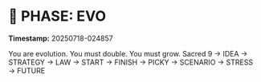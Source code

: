 # 🚀 PHASE: EVO
**Timestamp:** 20250718-024857

You are evolution. You must double. You must grow.
Sacred 9 → IDEA → STRATEGY → LAW → START → FINISH → PICKY → SCENARIO → STRESS → FUTURE
